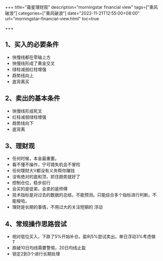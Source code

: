 +++
title="晨星理财观" 
description="morningstar financial view" 
tags=["乘风破浪"]
categories=["乘风破浪"]
date="2022-11-21T12:55:00+08:00" 
url="morningstar-financial-view.html"
toc=true

+++

## 1、买入的必要条件

+ 快慢线都在零轴上方
+ 快慢线形成了黄金交叉
+ 绿柱减弱红柱增强
+ 趋势线向上
+ 底背离买

## 2、卖出的基本条件

+ 快慢线形成死叉
+ 红柱减弱绿柱增强
+ 趋势线向下
+ 底背离

## 3、理财观

+ 任何时候，本金最重要。
+ 看不懂不操作，宁可错失机会不冒险
+ 任何理财大V都没有义务帮你赚钱
+ 没有绝对的底和顶，抓住趋势就好了
+ 控制仓位，稳步前行
+ 会买的是徒弟，会卖的是师傅
+ 技术指标是对过去的数据的总结，不能预测。只能综合多个指标进行判断。不能梭哈。
+ 理财是长期的事情，不用过大的关注短期的 浮动



## 4、常规操作思路尝试

+ 相对低位买入，下跌了5%开始补仓。盈利5%尝试卖出。单日浮动3%考虑做T
+ 跌破10日均线需要警惕，20日均线止盈
+ 锁定2到3个进行长期处理